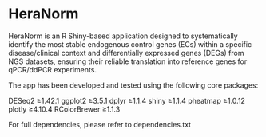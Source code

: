 # HeraNorm
HeraNorm is an R Shiny-based application designed to systematically identify the most stable endogenous control genes (ECs) within a specific disease/clinical context and differentially expressed genes (DEGs) from NGS datasets, ensuring their reliable translation into reference genes for qPCR/ddPCR experiments.

The app has been developed and tested using the following core packages:

DESeq2 ≥1.42.1
ggplot2 ≥3.5.1
dplyr ≥1.1.4
shiny ≥1.1.4
pheatmap ≥1.0.12
plotly ≥4.10.4
RColorBrewer ≥1.1.3

For full dependencies, please refer to dependencies.txt
